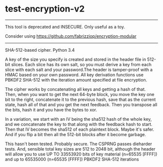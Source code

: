 test-encryption-v2
==================

-----------------------------------------------------------------------
This tool is deprecated and INSECURE. Only useful as a toy.

Consider using https://github.com/fabrizziop/encryption-modular

-----------------------------------------------------------------------

SHA-512-based cipher. Python 3.4

A key of the size you specify is created and stored in the header file in 512-bit slices. Each slice has its own salt, so you
must derive a key from each slice with each salt and your password.The header is tamper-proof with a HMAC based on your own password.
All key derivation functions use PBKDF2 SHA-512 with the iteration amount specified at file encryption.

The cipher works by concatenating all keys and getting a hash of that. Then, when you want to get the next 64-byte block, you move
the key one bit to the right, concatenate it to the previous hash, save that as the current state, hash all of that and you get the next feedback.
Then you transpose all the bits, hash it and you have the bytes to xor. 

In a variation, we start with an IV being the sha512 hash of the whole key, and we concatenate the key to that along with the feedback hash to start.
Then that IV becomes the sha512 of each plaintext block. Maybe it's safer. And if you flip a bit then all the 512-bit blocks after it become garbage.

This hasn't been tested. Probably secure. The CSPRNG passes dieharder tests. And, sensible total key sizes are 512 to 2048 bit, although
the header will allow you to use UP TO 33553920 bits of key material (n=65535 [FFFF]) and up to 65535000 (n=65535 [FFFF]) PBKDF2 SHA-512 iterations
